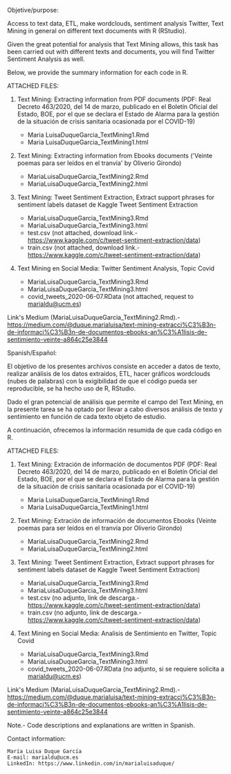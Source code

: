 Objetive/purpose:

Access to text data, ETL, make wordclouds, sentiment analysis Twitter, Text Mining in general on
different text documents with R (RStudio).

Given the great potential for analysis that Text Mining allows, this
task has been carried out with different texts and documents, 
you will find Twitter Sentiment Analysis as well.

Below, we provide the summary information for each code in R.

ATTACHED FILES:

1. Text Mining: Extracting information from PDF documents
		(PDF: Real Decreto 463/2020, del 14 de marzo, publicado en el Boletín Oficial del Estado, BOE,
	  	por el que se declara el Estado de Alarma para la gestión de la situación de crisis sanitaria 
	  	ocasionada por el COVID-19)

	* Maria LuisaDuqueGarcia_TextMining1.Rmd
	* Maria LuisaDuqueGarcia_TextMining1.html

2. Text Mining: Extracting information from Ebooks documents ('Veinte poemas para ser leídos en el tranvía' by Oliverio Girondo)

	* MariaLuisaDuqueGarcia_TextMining2.Rmd 
	* MariaLuisaDuqueGarcia_TextMining2.html

3. Text Mining: Tweet Sentiment Extraction, Extract support phrases for sentiment labels dataset de Kaggle Tweet Sentiment Extraction

	* MariaLuisaDuqueGarcia_TextMining3.Rmd 
	* MariaLuisaDuqueGarcia_TextMining3.html
	* test.csv (not attached, download link.- https://www.kaggle.com/c/tweet-sentiment-extraction/data)
	* train.csv (not attached, download link.- https://www.kaggle.com/c/tweet-sentiment-extraction/data)

4. Text Mining en Social Media: Twitter Sentiment Analysis, Topic Covid
	
	* MariaLuisaDuqueGarcia_TextMining3.Rmd 
	* MariaLuisaDuqueGarcia_TextMining3.html
	* covid_tweets_2020-06-07.RData (not attached, request to marialdu@ucm.es)

Link's Medium (MariaLuisaDuqueGarcia_TextMining2.Rmd).- 
https://medium.com/@duque.marialuisa/text-mining-extracci%C3%B3n-de-informaci%C3%B3n-de-documentos-ebooks-an%C3%A1lisis-de-sentimiento-veinte-a864c25e3844

Spanish/Español:

El objetivo de los presentes archivos consiste en acceder a datos de texto, 
realizar análisis de los datos extraídos, ETL, hacer gráficos wordclouds (nubes de
palabras) con la exigibilidad de que el código pueda ser reproducible, se ha hecho 
uso de R, RStudio.

Dado el gran potencial de análisis que permite el campo del Text Mining, en la presente 
tarea se ha optado por llevar a cabo diversos análisis de texto y sentimiento en función 
de cada texto objeto de estudio.

A continuación, ofrecemos la información resumida de que cada código en R. 


ATTACHED FILES:

1. Text Mining: Extración de información de documentos PDF
		(PDF: Real Decreto 463/2020, del 14 de marzo, publicado en el Boletín Oficial del Estado, BOE,
	  	por el que se declara el Estado de Alarma para la gestión de la situación de crisis sanitaria 
	  	ocasionada por el COVID-19)

	* Maria LuisaDuqueGarcia_TextMining1.Rmd
	* Maria LuisaDuqueGarcia_TextMining1.html

2. Text Mining: Extración de información de documentos Ebooks (Veinte poemas para ser leídos en el tranvía por Oliverio Girondo)

	* MariaLuisaDuqueGarcia_TextMining2.Rmd 
	* MariaLuisaDuqueGarcia_TextMining2.html

3. Text Mining: Tweet Sentiment Extraction, Extract support phrases for sentiment labels dataset de Kaggle Tweet Sentiment Extraction)

	* MariaLuisaDuqueGarcia_TextMining3.Rmd 
	* MariaLuisaDuqueGarcia_TextMining3.html
	* test.csv (no adjunto, link de descarga.- https://www.kaggle.com/c/tweet-sentiment-extraction/data)
	* train.csv (no adjunto, link de descarga.- https://www.kaggle.com/c/tweet-sentiment-extraction/data)

4. Text Mining en Social Media: Analisis de Sentimiento en Twitter, Topic Covid
	
	* MariaLuisaDuqueGarcia_TextMining3.Rmd 
	* MariaLuisaDuqueGarcia_TextMining3.html
	* covid_tweets_2020-06-07.RData (no adjunto, si se requiere solicita a marialdu@ucm.es)


Link's Medium (MariaLuisaDuqueGarcia_TextMining2.Rmd).- 
https://medium.com/@duque.marialuisa/text-mining-extracci%C3%B3n-de-informaci%C3%B3n-de-documentos-ebooks-an%C3%A1lisis-de-sentimiento-veinte-a864c25e3844


Note.- Code descriptions and explanations are written in Spanish.

Contact information:

    María Luisa Duque García
    E-mail: marialdu@ucm.es
    LinkedIn: https://www.linkedin.com/in/marialuisaduque/

